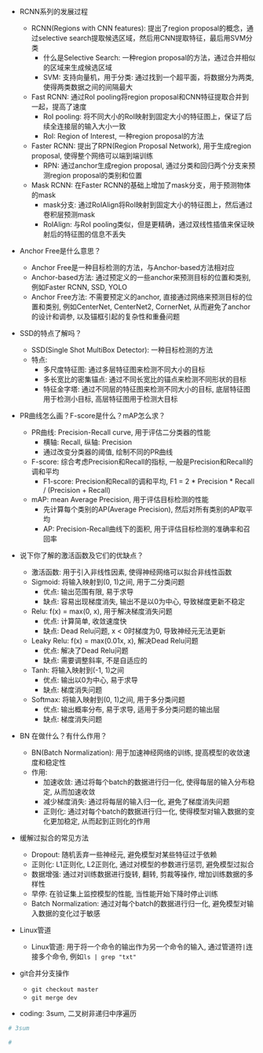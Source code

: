 - RCNN系列的发展过程
  - RCNN(Regions with CNN features): 提出了region proposal的概念，通过selective search提取候选区域，然后用CNN提取特征，最后用SVM分类
    - 什么是Selective Search: 一种region proposal的方法，通过合并相似的区域来生成候选区域
    - SVM: 支持向量机，用于分类: 通过找到一个超平面，将数据分为两类, 使得两类数据之间的间隔最大
  - Fast RCNN: 通过RoI pooling将region proposal和CNN特征提取合并到一起，提高了速度
    - RoI pooling: 将不同大小的RoI映射到固定大小的特征图上，保证了后续全连接层的输入大小一致
    - RoI: Region of Interest, 一种region proposal的方法
  - Faster RCNN: 提出了RPN(Region Proposal Network), 用于生成region proposal, 使得整个网络可以端到端训练
    - RPN: 通过anchor生成region proposal, 通过分类和回归两个分支来预测region proposal的类别和位置
  - Mask RCNN: 在Faster RCNN的基础上增加了mask分支，用于预测物体的mask
    - mask分支: 通过RoIAlign将RoI映射到固定大小的特征图上，然后通过卷积层预测mask
    - RoIAlign: 与RoI pooling类似，但是更精确，通过双线性插值来保证映射后的特征图的信息不丢失

- Anchor Free是什么意思？
  - Anchor Free是一种目标检测的方法，与Anchor-based方法相对应
  - Anchor-based方法: 通过预定义的一些anchor来预测目标的位置和类别, 例如Faster RCNN, SSD, YOLO
  - Anchor Free方法: 不需要预定义的anchor, 直接通过网络来预测目标的位置和类别, 例如CenterNet, CenterNet2, CornerNet, 从而避免了anchor的设计和调参, 以及锚框引起的复杂性和重叠问题
- SSD的特点了解吗？
  - SSD(Single Shot MultiBox Detector): 一种目标检测的方法
  - 特点:
    - 多尺度特征图: 通过多层特征图来检测不同大小的目标
    - 多长宽比的密集锚点: 通过不同长宽比的锚点来检测不同形状的目标
    - 特征金字塔: 通过不同层的特征图来检测不同大小的目标, 底层特征图用于检测小目标, 高层特征图用于检测大目标
- PR曲线怎么画？F-score是什么？mAP怎么求？
  - PR曲线: Precision-Recall curve, 用于评估二分类器的性能
    - 横轴: Recall, 纵轴: Precision
    - 通过改变分类器的阈值, 绘制不同的PR曲线
  - F-score: 综合考虑Precision和Recall的指标, 一般是Precision和Recall的调和平均
    - F1-score: Precision和Recall的调和平均, F1 = 2 * Precision * Recall / (Precision + Recall)
  - mAP: mean Average Precision, 用于评估目标检测的性能
    - 先计算每个类别的AP(Average Precision), 然后对所有类别的AP取平均
    - AP: Precision-Recall曲线下的面积, 用于评估目标检测的准确率和召回率
- 说下你了解的激活函数及它们的优缺点？
  - 激活函数: 用于引入非线性因素, 使得神经网络可以拟合非线性函数
  - Sigmoid: 将输入映射到(0, 1)之间, 用于二分类问题
    - 优点: 输出范围有限, 易于求导
    - 缺点: 容易出现梯度消失, 输出不是以0为中心, 导致梯度更新不稳定
  - Relu: f(x) = max(0, x), 用于解决梯度消失问题
    - 优点: 计算简单, 收敛速度快
    - 缺点: Dead Relu问题, x < 0时梯度为0, 导致神经元无法更新
  - Leaky Relu: f(x) = max(0.01x, x), 解决Dead Relu问题
    - 优点: 解决了Dead Relu问题
    - 缺点: 需要调整斜率, 不是自适应的
  - Tanh: 将输入映射到(-1, 1)之间
    - 优点: 输出以0为中心, 易于求导
    - 缺点: 梯度消失问题
  - Softmax: 将输入映射到(0, 1)之间, 用于多分类问题
    - 优点: 输出概率分布, 易于求导, 适用于多分类问题的输出层
    - 缺点: 梯度消失问题
- BN 在做什么？有什么作用？
  - BN(Batch Normalization): 用于加速神经网络的训练, 提高模型的收敛速度和稳定性
  - 作用:
    - 加速收敛: 通过将每个batch的数据进行归一化, 使得每层的输入分布稳定, 从而加速收敛
    - 减少梯度消失: 通过将每层的输入归一化, 避免了梯度消失问题
    - 正则化: 通过对每个batch的数据进行归一化, 使得模型对输入数据的变化更加稳定, 从而起到正则化的作用
- 缓解过拟合的常见方法
  - Dropout: 随机丢弃一些神经元, 避免模型对某些特征过于依赖
  - 正则化: L1正则化, L2正则化, 通过对模型的参数进行惩罚, 避免模型过拟合
  - 数据增强: 通过对训练数据进行旋转, 翻转, 剪裁等操作, 增加训练数据的多样性
  - 早停: 在验证集上监控模型的性能, 当性能开始下降时停止训练
  - Batch Normalization: 通过对每个batch的数据进行归一化, 避免模型对输入数据的变化过于敏感
- Linux管道
  - Linux管道: 用于将一个命令的输出作为另一个命令的输入, 通过管道符`|`连接多个命令, 例如`ls | grep "txt"`
- git合并分支操作
  - `git checkout master`
  - `git merge dev`
- coding: 3sum, 二叉树非递归中序遍历

```python
# 3sum


```

```python
# 
```